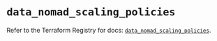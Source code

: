 # `data_nomad_scaling_policies`

Refer to the Terraform Registry for docs: [`data_nomad_scaling_policies`](https://registry.terraform.io/providers/hashicorp/nomad/2.4.0/docs/data-sources/scaling_policies).
